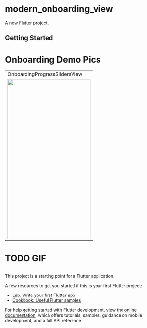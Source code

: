 # modern_onboarding_view

A new Flutter project.

## Getting Started

# Onboarding Demo Pics

<table>
  <tr>
    <td>OnboardingProgressSlidersView</td>
   
  </tr>
  <tr>
    <td><img src="https://github.com/imziaurrehman/ModernOnboardingSlides/blob/main/assets/onboardingPic.png" width=270 height=520></td>
  </tr>
</table>



# TODO GIF
![]()


This project is a starting point for a Flutter application.

A few resources to get you started if this is your first Flutter project:

- [Lab: Write your first Flutter app](https://docs.flutter.dev/get-started/codelab)
- [Cookbook: Useful Flutter samples](https://docs.flutter.dev/cookbook)

For help getting started with Flutter development, view the
[online documentation](https://docs.flutter.dev/), which offers tutorials,
samples, guidance on mobile development, and a full API reference.
